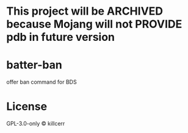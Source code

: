 # This project will be ARCHIVED because Mojang will not PROVIDE pdb in future version
# batter-ban
offer ban command for BDS
# License
GPL-3.0-only © killcerr
